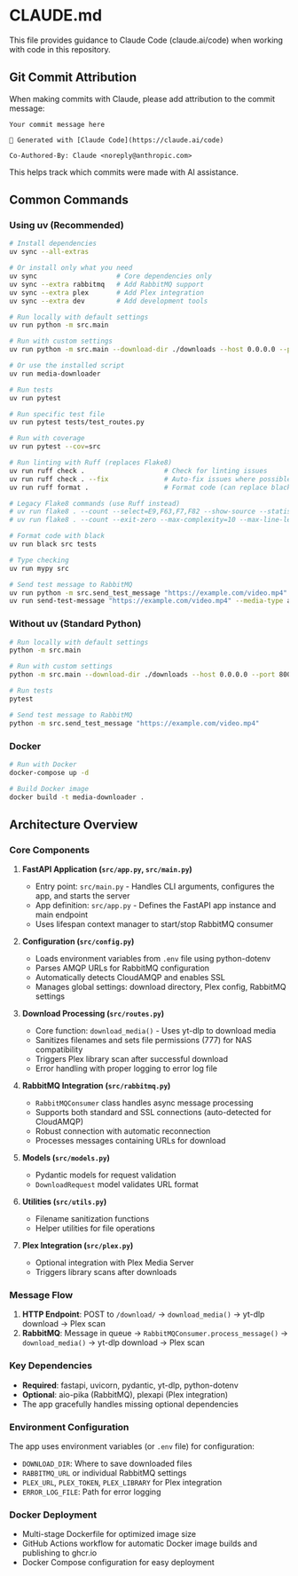 # CLAUDE.md

This file provides guidance to Claude Code (claude.ai/code) when working with code in this repository.

## Git Commit Attribution

When making commits with Claude, please add attribution to the commit message:

```
Your commit message here

🤖 Generated with [Claude Code](https://claude.ai/code)

Co-Authored-By: Claude <noreply@anthropic.com>
```

This helps track which commits were made with AI assistance.

## Common Commands

### Using uv (Recommended)

```bash
# Install dependencies
uv sync --all-extras

# Or install only what you need
uv sync                    # Core dependencies only
uv sync --extra rabbitmq   # Add RabbitMQ support
uv sync --extra plex       # Add Plex integration
uv sync --extra dev        # Add development tools

# Run locally with default settings
uv run python -m src.main

# Run with custom settings
uv run python -m src.main --download-dir ./downloads --host 0.0.0.0 --port 8000

# Or use the installed script
uv run media-downloader

# Run tests
uv run pytest

# Run specific test file
uv run pytest tests/test_routes.py

# Run with coverage
uv run pytest --cov=src

# Run linting with Ruff (replaces Flake8)
uv run ruff check .                    # Check for linting issues
uv run ruff check . --fix              # Auto-fix issues where possible
uv run ruff format .                   # Format code (can replace black)

# Legacy Flake8 commands (use Ruff instead)
# uv run flake8 . --count --select=E9,F63,F7,F82 --show-source --statistics
# uv run flake8 . --count --exit-zero --max-complexity=10 --max-line-length=127 --statistics

# Format code with black
uv run black src tests

# Type checking
uv run mypy src

# Send test message to RabbitMQ
uv run python -m src.send_test_message "https://example.com/video.mp4"
uv run send-test-message "https://example.com/video.mp4" --media-type audio
```

### Without uv (Standard Python)

```bash
# Run locally with default settings
python -m src.main

# Run with custom settings
python -m src.main --download-dir ./downloads --host 0.0.0.0 --port 8000

# Run tests
pytest

# Send test message to RabbitMQ
python -m src.send_test_message "https://example.com/video.mp4"
```

### Docker

```bash
# Run with Docker
docker-compose up -d

# Build Docker image
docker build -t media-downloader .
```

## Architecture Overview

### Core Components

1. **FastAPI Application (`src/app.py`, `src/main.py`)**
   - Entry point: `src/main.py` - Handles CLI arguments, configures the app, and starts the server
   - App definition: `src/app.py` - Defines the FastAPI app instance and main endpoint
   - Uses lifespan context manager to start/stop RabbitMQ consumer

2. **Configuration (`src/config.py`)**
   - Loads environment variables from `.env` file using python-dotenv
   - Parses AMQP URLs for RabbitMQ configuration
   - Automatically detects CloudAMQP and enables SSL
   - Manages global settings: download directory, Plex config, RabbitMQ settings

3. **Download Processing (`src/routes.py`)**
   - Core function: `download_media()` - Uses yt-dlp to download media
   - Sanitizes filenames and sets file permissions (777) for NAS compatibility
   - Triggers Plex library scan after successful download
   - Error handling with proper logging to error log file

4. **RabbitMQ Integration (`src/rabbitmq.py`)**
   - `RabbitMQConsumer` class handles async message processing
   - Supports both standard and SSL connections (auto-detected for CloudAMQP)
   - Robust connection with automatic reconnection
   - Processes messages containing URLs for download

5. **Models (`src/models.py`)**
   - Pydantic models for request validation
   - `DownloadRequest` model validates URL format

6. **Utilities (`src/utils.py`)**
   - Filename sanitization functions
   - Helper utilities for file operations

7. **Plex Integration (`src/plex.py`)**
   - Optional integration with Plex Media Server
   - Triggers library scans after downloads

### Message Flow

1. **HTTP Endpoint**: POST to `/download/` → `download_media()` → yt-dlp download → Plex scan
2. **RabbitMQ**: Message in queue → `RabbitMQConsumer.process_message()` → `download_media()` → yt-dlp download → Plex scan

### Key Dependencies

- **Required**: fastapi, uvicorn, pydantic, yt-dlp, python-dotenv
- **Optional**: aio-pika (RabbitMQ), plexapi (Plex integration)
- The app gracefully handles missing optional dependencies

### Environment Configuration

The app uses environment variables (or `.env` file) for configuration:
- `DOWNLOAD_DIR`: Where to save downloaded files
- `RABBITMQ_URL` or individual RabbitMQ settings
- `PLEX_URL`, `PLEX_TOKEN`, `PLEX_LIBRARY` for Plex integration
- `ERROR_LOG_FILE`: Path for error logging

### Docker Deployment

- Multi-stage Dockerfile for optimized image size
- GitHub Actions workflow for automatic Docker image builds and publishing to ghcr.io
- Docker Compose configuration for easy deployment